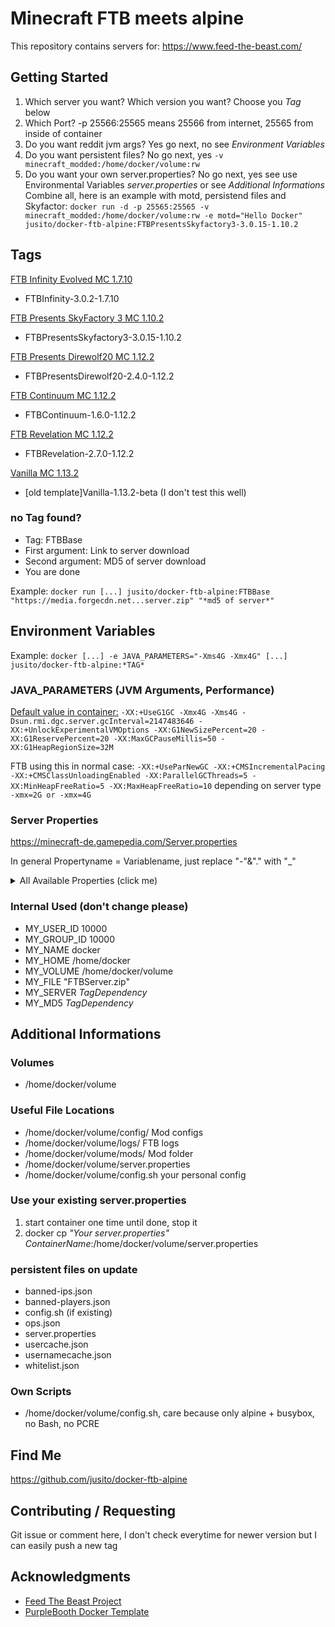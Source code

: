 # Minecraft FTB meets alpine
This repository contains servers for: https://www.feed-the-beast.com/

## Getting Started
1. Which server you want? Which version you want? Choose you _Tag_ below
2. Which Port? -p 25566:25565 means 25566 from internet, 25565 from inside of container
3. Do you want reddit jvm args? Yes go next, no see _Environment Variables_
4. Do you want persistent files? No go next, yes `-v minecraft_modded:/home/docker/volume:rw`
5. Do you want your own server.properties? No go next, yes see use Environmental Variables _server.properties_ or see _Additional Informations_
Combine all, here is an example with motd, persistend files and Skyfactor:
`docker run -d -p 25565:25565 -v minecraft_modded:/home/docker/volume:rw -e motd="Hello Docker" jusito/docker-ftb-alpine:FTBPresentsSkyfactory3-3.0.15-1.10.2`

## Tags
[FTB Infinity Evolved MC 1.7.10](https://www.feed-the-beast.com/projects/ftb-infinity-evolved "FTB Infinity Evolved") 
* FTBInfinity-3.0.2-1.7.10

[FTB Presents SkyFactory 3 MC 1.10.2](https://www.feed-the-beast.com/projects/ftb-presents-skyfactory-3 "FTB Presents SkyFactory 3") 
* FTBPresentsSkyfactory3-3.0.15-1.10.2

[FTB Presents Direwolf20 MC 1.12.2](https://www.feed-the-beast.com/projects/ftb-presents-direwolf20-1-12 "FTB Presents Direwolf20 1.12") 
* FTBPresentsDirewolf20-2.4.0-1.12.2

[FTB Continuum MC 1.12.2](https://www.feed-the-beast.com/projects/ftb-continuum "FTB Continuum") 
* FTBContinuum-1.6.0-1.12.2

[FTB Revelation MC 1.12.2](https://www.feed-the-beast.com/projects/ftb-revelation "FTB Revelation")
* FTBRevelation-2.7.0-1.12.2

[Vanilla MC 1.13.2](https://minecraft.net/de-de/download/server/ "Lade den Minecraft: Java Edition-Server herunter")
* [old template]Vanilla-1.13.2-beta (I don't test this well)

### no Tag found?
* Tag: FTBBase
* First argument: Link to server download
* Second argument: MD5 of server download
* You are done

Example:
`docker run [...] jusito/docker-ftb-alpine:FTBBase "https://media.forgecdn.net...server.zip" "*md5 of server*"`

## Environment Variables
Example:
`docker [...] -e JAVA_PARAMETERS="-Xms4G -Xmx4G" [...] jusito/docker-ftb-alpine:*TAG*`

### JAVA_PARAMETERS (JVM Arguments, Performance)
[Default value in container:](https://www.reddit.com/r/feedthebeast/comments/5jhuk9/modded_mc_and_memory_usage_a_history_with_a/ "Modded MC and memory usage, a history with a crappy graph") 
`-XX:+UseG1GC -Xmx4G -Xms4G -Dsun.rmi.dgc.server.gcInterval=2147483646 -XX:+UnlockExperimentalVMOptions -XX:G1NewSizePercent=20 -XX:G1ReservePercent=20 -XX:MaxGCPauseMillis=50 -XX:G1HeapRegionSize=32M`

FTB using this in normal case:
`-XX:+UseParNewGC -XX:+CMSIncrementalPacing -XX:+CMSClassUnloadingEnabled -XX:ParallelGCThreads=5 -XX:MinHeapFreeRatio=5 -XX:MaxHeapFreeRatio=10` depending on server type `-xmx=2G or -xmx=4G`

### Server Properties
https://minecraft-de.gamepedia.com/Server.properties

In general Propertyname = Variablename, just replace "-"&"." with "_"

<details><summary>All Available Properties (click me)</summary>
<p>

* allow_flight=false
* allow_nether=true
* broadcast\_console\_to_ops=true
* difficulty=1
* enable_query=false
* enable_rcon=false
* enable\_command_block=false
* enforce_whitelist=false
* force_gamemode=false
* gamemode=0
* generate_structures=true
* generator_settings=""
* hardcore=false
* level_name="world"
* level_seed=""
* level_type=DEFAULT
* max\_build_height=256
* max_players=20
* max\_tick_time=60000
* max\_world_size=29999984
* motd="A Minecraft Server"
* network\_compression_threshold=256
* online_mode=true
* op\_permission_level=4
* player\_idle_timeout=0
* prevent\_proxy_connections=false
* pvp=true
* query_port=25565
* rcon_password=""
* rcon_port=25575
* resource_pack=""
* resource\_pack_sha1=""
* server_ip=""
* server_port=25565
* snooper_enabled=true
* spawn_animals=true
* spawn_monsters=true
* spawn_npcs=true
* spawn_protection=16
* view_distance=10
* white_list=false

</p>
</details>

### Internal Used (don't change please)
* MY\_USER_ID 10000
* MY\_GROUP_ID 10000
* MY_NAME docker
* MY_HOME /home/docker
* MY_VOLUME /home/docker/volume
* MY_FILE "FTBServer.zip"
* MY\_SERVER _*TagDependency*_
* MY\_MD5 _*TagDependency*_

## Additional Informations
### Volumes
* /home/docker/volume

### Useful File Locations
* /home/docker/volume/config/ Mod configs
* /home/docker/volume/logs/ FTB logs
* /home/docker/volume/mods/ Mod folder
* /home/docker/volume/server.properties
* /home/docker/volume/config.sh your personal config

### Use your existing server.properties
1. start container one time until done, stop it
2. docker cp _"Your server.properties"_ _ContainerName_:/home/docker/volume/server.properties

### persistent files on update
* banned-ips.json
* banned-players.json
* config.sh (if existing)
* ops.json
* server.properties
* usercache.json
* usernamecache.json
* whitelist.json

### Own Scripts
* /home/docker/volume/config.sh, care because only alpine + busybox, no Bash, no PCRE

## Find Me
https://github.com/jusito/docker-ftb-alpine

## Contributing / Requesting
Git issue or comment here, I don't check everytime for newer version but I can easily push a new tag

## Acknowledgments
* [Feed The Beast Project](https://www.feed-the-beast.com "Feed The Beast Project")
* [PurpleBooth Docker Template](https://gist.github.com/PurpleBooth/ea518ae68a49029bae95 "Template-README-for-containers.md")
